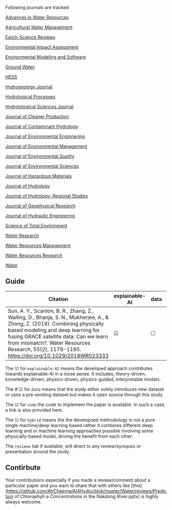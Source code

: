 Following journals are tracked



[Advances in Water Resources](https://github.com/AtrCheema/AIHydro/tree/main/Advances_in_Water_Resources)

[Agricultural Water Management](https://github.com/AtrCheema/AIHydro/tree/main/Agricultural_Water_Management)

[Earch-Science Reviews](https://github.com/AtrCheema/AIHydro/tree/main/Earth-Science_Reviews)

[Environmental Impact Assessment](https://github.com/AtrCheema/AIHydro/tree/main/Environmental_Impact_Assessment)

[Environmental Modeling and Software](https://github.com/AtrCheema/AIHydro/tree/main/Environmental_Modeling_and_Software)

[Ground Water](https://github.com/AtrCheema/AIHydro/tree/main/Ground_Water)

[HESS](https://github.com/AtrCheema/AIHydro/tree/main/HESS)

[Hydrogeology Journal](https://github.com/AtrCheema/AIHydro/tree/main/Hydrogeology_Journal)

[Hydrological Processes](https://github.com/AtrCheema/AIHydro/tree/main/Hydrological_Processes)

[Hydrolological Sciences Journal](https://github.com/AtrCheema/AIHydro/tree/main/Hydrological_Sciences_Journal)

[Journal of Cleaner Production](https://github.com/AtrCheema/AIHydro/tree/main/Journal_of_Cleaner_Production)

[Journal of Contaminant Hydrology](https://github.com/AtrCheema/AIHydro/tree/main/Journal_of_Contaminant_Hydrology)

[Journal of Environmental Enginnering](https://github.com/AtrCheema/AIHydro/tree/main/Journal_of_Environmental_Engineering)

[Journal of Environmental Management](https://github.com/AtrCheema/AIHydro/tree/main/Journal_of_Environmental_Management)

[Journal of Environmental Quality](https://github.com/AtrCheema/AIHydro/tree/main/Journal_of_Environmental_Quality)

[Journal of Environmental Sciences](https://github.com/AtrCheema/AIHydro/tree/main/Journal_of_Environmental_Sciences)

[Journal of Hazardous Materials](https://github.com/AtrCheema/AIHydro/tree/main/Journal_of_Hazardous_Materials)

[Journal of Hydrology](https://github.com/AtrCheema/AIHydro/tree/main/Journal_of_Hydrology)

[Journal of Hydrology: Regional Studies](https://github.com/AtrCheema/AIHydro/tree/main/Journal_of_Hydrology_regional_studies)

[Journal of Geophysical Research](https://github.com/AtrCheema/AIHydro/tree/main/Journal_of_Geophysical_Research)

[Journal of Hydraulic Engineering](https://github.com/AtrCheema/AIHydro/tree/main/Journal_of_Hydraulic_Engineering)

[Science of Total Environment](https://github.com/AtrCheema/AIHydro/tree/main/Science_of_Total_Environment)

[Water Research](https://github.com/AtrCheema/AIHydro/tree/main/Water_Research)

[Water Resources Management](https://github.com/AtrCheema/AIHydro/tree/main/Water_Resources_Management)

[Water Resources Research](https://github.com/AtrCheema/AIHydro/tree/main/Water_Resources_Research)

[Water](https://github.com/AtrCheema/AIHydro/tree/main/Water)

## Guide

| Citation           | explainable-AI | data   | code | hybrid |   reviews  |
|--------------------|----------------|--------|------|--------|------------|
| Sun, A. Y., Scanlon, B. R., Zhang, Z., Walling, D., Bhanja, S. N., Mukherjee, A., & Zhong, Z. (2019). Combining physically based modeling and deep learning for fusing GRACE satellite data: Can we learn from mismatch?. Water Resources Research, 55(2), 1179-1195. https://doi.org/10.1029/2018WR023333  |   &#9745;   | &#9744; | &#9744; | &#9744;  |  |

The &#9745; for `explainable-AI` means the developed approach contributes towards explainable-AI in a loose sense. It includes, theory-driven, knowledge-driven, physics-driven, physics-guided, interpretable models.

The # &#9745; for `data` means that the study either solely introduces new dataset or uses a pre-existing dataset but makes it open source through this study.

The &#9745; for `code` the code to implement the paper is available. In such a case, a link is also provided here.

The &#9745; for `hybrid` means the the developoed methodology is not a pure single machine/deep learning based rather it combines different deep learning and or machine learning approaches possible involving some physically-based model, driving the benefit from each other.

The `reviews` tab if available, will direct to any review/synopsis or presentation around the study.

## Contirbute

Your contributions especially if you made a review/comment about a particular paper and you want to share that with others like [this](https://github.com/AtrCheema/AI4Hydro/blob/master/Water/reviews/Prediction of Chlorophyll-a Concentrations in the Nakdong River.pptx) is highly always welcome.
